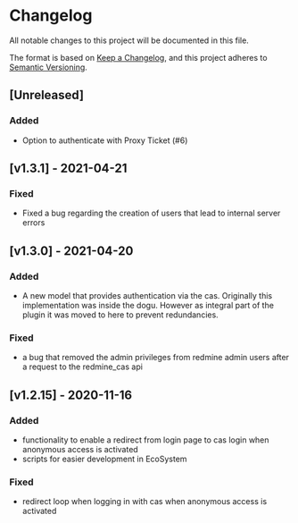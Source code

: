 # Changelog
All notable changes to this project will be documented in this file.

The format is based on [Keep a Changelog](https://keepachangelog.com/en/1.0.0/),
and this project adheres to [Semantic Versioning](https://semver.org/spec/v2.0.0.html).

## [Unreleased]

### Added
* Option to authenticate with Proxy Ticket (#6)

## [v1.3.1] - 2021-04-21
### Fixed
- Fixed a bug regarding the creation of users that lead to internal server errors

## [v1.3.0] - 2021-04-20
### Added
- A new model that provides authentication via the cas. 
  Originally this implementation was inside the dogu. 
  However as integral part of the plugin it was moved to here to prevent redundancies.

### Fixed
- a bug that removed the admin privileges from redmine admin users after a request to the redmine_cas api

## [v1.2.15] - 2020-11-16
### Added
- functionality to enable a redirect from login page to cas login when anonymous access is activated
- scripts for easier development in EcoSystem

### Fixed
- redirect loop when logging in with cas when anonymous access is activated
